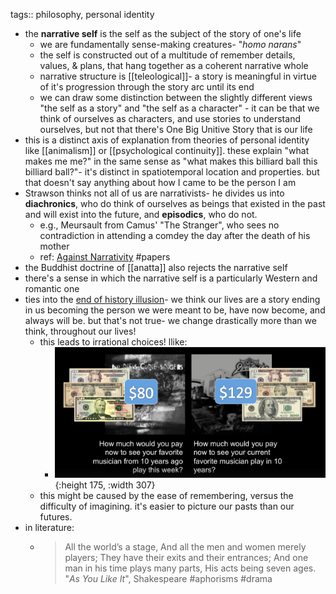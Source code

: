 tags:: philosophy, personal identity

- the **narrative self** is the self as the subject of the story of one's life
	- we are fundamentally sense-making creatures- "*homo narans*"
	- the self is constructed out of a multitude of remember details, values, & plans, that hang together as a coherent narrative whole
	- narrative structure is [[teleological]]- a story is meaningful in virtue of it's progression through the story arc until its end
	- we can draw some distinction between the slightly different views "the self as a story" and "the self as a character" - it can be that we think of ourselves as characters, and use stories to understand ourselves, but not that there's One Big Unitive Story that is our life
- this is a distinct axis of explanation from theories of personal identity like [[animalism]] or [[psychological continuity]]. these explain "what makes me me?" in the same sense as "what makes this billiard ball this billiard ball?"- it's distinct in spatiotemporal location and properties. but that doesn't say anything about how I came to be the person I am
- Strawson thinks not all of us are narrativists- he divides us into **diachronics**, who do think of ourselves as beings that existed in the past and will exist into the future, and **episodics**, who do not.
	- e.g., Meursault from Camus' "The Stranger", who sees no contradiction in attending a comdey the day after the death of his mother
	- ref: [Against Narrativity](https://lchc.ucsd.edu/mca/Paper/against_narrativity.pdf) #papers
- the Buddhist doctrine of [[anatta]] also rejects the narrative self
- there's a sense in which the narrative self is a particularly Western and romantic one
- ties into the [end of history illusion](https://www.ted.com/talks/dan_gilbert_the_psychology_of_your_future_self)- we think our lives are a story ending in us becoming the person we were meant to be, have now become, and always will be. but that's not true- we change drastically more than we think, throughout our lives!
	- this leads to irrational choices! llike:
		- ![image.png](../assets/image_1699809939785_0.png){:height 175, :width 307}
	- this might be caused by the ease of remembering, versus the difficulty of imagining. it's easier to picture our pasts than our futures.
- in literature:
	- > All the world’s a stage,
	  And all the men and women merely players;
	  They have their exits and their entrances;
	  And one man in his time plays many parts,
	  His acts being seven ages.
	  "*As You Like It*", Shakespeare
	  #aphorisms #drama